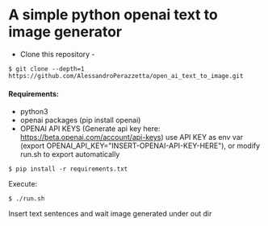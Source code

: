 # A simple python openai text to image generator

- Clone this repository -
```
$ git clone --depth=1 https://github.com/AlessandroPerazzetta/open_ai_text_to_image.git
```

#### Requirements:
 - python3
 - openai packages (pip install openai)
 - OPENAI API KEYS (Generate api key here: https://beta.openai.com/account/api-keys)
   use API KEY as env var (export OPENAI_API_KEY="INSERT-OPENAI-API-KEY-HERE"), or modify run.sh to export automatically

```
$ pip install -r requirements.txt
```

Execute:
```
$ ./run.sh
```

Insert text sentences and wait image generated under out dir
